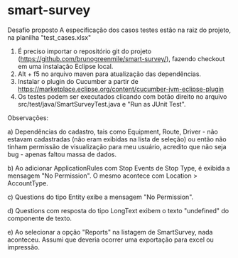 # smart-survey
Desafio proposto
A especificação dos casos testes estão na raiz do projeto, na planilha "test_cases.xlsx"

1) É preciso importar o repositório git do projeto (https://github.com/brunogreenmile/smart-survey/), fazendo checkout em uma instalação Eclipse local.
2) Alt + f5 no arquivo maven para atualização das dependências.
3) Instalar o plugin do Cucumber a partir de https://marketplace.eclipse.org/content/cucumber-jvm-eclipse-plugin
4) Os testes podem ser executados clicando com botão direito no arquivo src/test/java/SmartSurveyTest.java e "Run as JUnit Test".


Observações:

a) Dependências do cadastro, tais como Equipment, Route, Driver - não estavam cadastradas (não eram exibidas na lista de seleção) ou então não tinham permissão de visualização para meu usuário, acredito que não seja bug - apenas faltou massa de dados.

b) Ao adicionar ApplicationRules com Stop Events de Stop Type, é exibida a mensagem "No Permission". O mesmo acontece com Location > AccountType.

c) Questions do tipo Entity exibe a mensagem "No Permission".

d) Questions com resposta do tipo LongText exibem o texto "undefined" do componente de texto.

e) Ao selecionar a opção "Reports" na listagem de SmartSurvey, nada aconteceu. Assumi que deveria ocorrer uma exportação para excel ou impressão.





